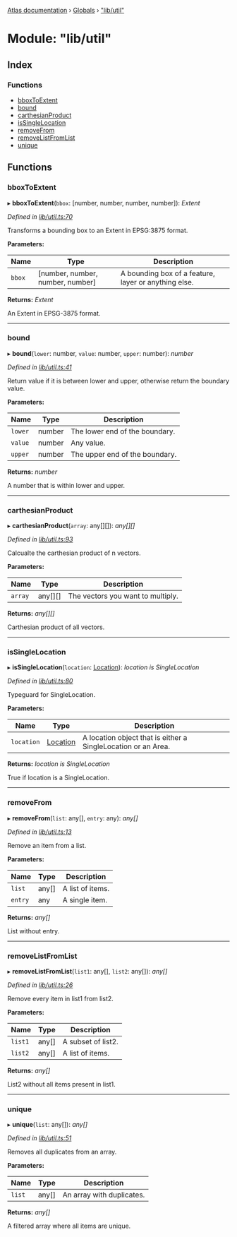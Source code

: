 [Atlas documentation](../README.md) › [Globals](../globals.md) › ["lib/util"](_lib_util_.md)

# Module: "lib/util"

## Index

### Functions

* [bboxToExtent](_lib_util_.md#bboxtoextent)
* [bound](_lib_util_.md#bound)
* [carthesianProduct](_lib_util_.md#carthesianproduct)
* [isSingleLocation](_lib_util_.md#issinglelocation)
* [removeFrom](_lib_util_.md#removefrom)
* [removeListFromList](_lib_util_.md#removelistfromlist)
* [unique](_lib_util_.md#unique)

## Functions

###  bboxToExtent

▸ **bboxToExtent**(`bbox`: [number, number, number, number]): *Extent*

*Defined in [lib/util.ts:70](https://github.com/chronark/atlas/blob/9436253/src/lib/util.ts#L70)*

Transforms a bounding box to an Extent in EPSG:3875 format.

**Parameters:**

Name | Type | Description |
------ | ------ | ------ |
`bbox` | [number, number, number, number] | A bounding box of a feature, layer or anything else. |

**Returns:** *Extent*

An Extent in EPSG-3875 format.

___

###  bound

▸ **bound**(`lower`: number, `value`: number, `upper`: number): *number*

*Defined in [lib/util.ts:41](https://github.com/chronark/atlas/blob/9436253/src/lib/util.ts#L41)*

Return value if it is between lower and upper, otherwise return the boundary value.

**Parameters:**

Name | Type | Description |
------ | ------ | ------ |
`lower` | number | The lower end of the boundary. |
`value` | number | Any value. |
`upper` | number | The upper end of the boundary. |

**Returns:** *number*

A number that is within lower and upper.

___

###  carthesianProduct

▸ **carthesianProduct**(`array`: any[][]): *any[][]*

*Defined in [lib/util.ts:93](https://github.com/chronark/atlas/blob/9436253/src/lib/util.ts#L93)*

Calcualte the carthesian product of n vectors.

**Parameters:**

Name | Type | Description |
------ | ------ | ------ |
`array` | any[][] | The vectors you want to multiply. |

**Returns:** *any[][]*

Carthesian product of all vectors.

___

###  isSingleLocation

▸ **isSingleLocation**(`location`: [Location](_types_customtypes_.md#location)): *location is SingleLocation*

*Defined in [lib/util.ts:80](https://github.com/chronark/atlas/blob/9436253/src/lib/util.ts#L80)*

Typeguard for SingleLocation.

**Parameters:**

Name | Type | Description |
------ | ------ | ------ |
`location` | [Location](_types_customtypes_.md#location) | A location object that is either a SingleLocation or an Area. |

**Returns:** *location is SingleLocation*

True if location is a SingleLocation.

___

###  removeFrom

▸ **removeFrom**(`list`: any[], `entry`: any): *any[]*

*Defined in [lib/util.ts:13](https://github.com/chronark/atlas/blob/9436253/src/lib/util.ts#L13)*

Remove an item from a list.

**Parameters:**

Name | Type | Description |
------ | ------ | ------ |
`list` | any[] | A list of items. |
`entry` | any | A single item. |

**Returns:** *any[]*

List without entry.

___

###  removeListFromList

▸ **removeListFromList**(`list1`: any[], `list2`: any[]): *any[]*

*Defined in [lib/util.ts:26](https://github.com/chronark/atlas/blob/9436253/src/lib/util.ts#L26)*

Remove every item in list1 from list2.

**Parameters:**

Name | Type | Description |
------ | ------ | ------ |
`list1` | any[] | A subset of list2. |
`list2` | any[] | A list of items. |

**Returns:** *any[]*

List2 without all items present in list1.

___

###  unique

▸ **unique**(`list`: any[]): *any[]*

*Defined in [lib/util.ts:51](https://github.com/chronark/atlas/blob/9436253/src/lib/util.ts#L51)*

Removes all duplicates from an array.

**Parameters:**

Name | Type | Description |
------ | ------ | ------ |
`list` | any[] | An array with duplicates. |

**Returns:** *any[]*

A filtered array where all items are unique.
